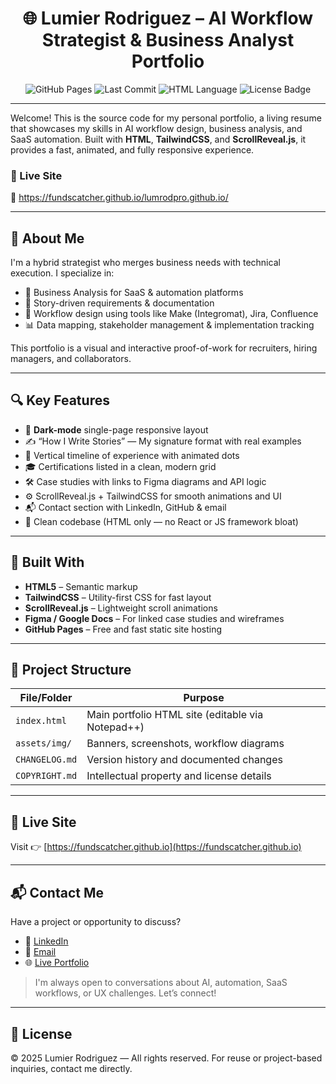 
<h1 align="center">🌐 Lumier Rodriguez – AI Workflow Strategist & Business Analyst Portfolio</h1>

<p align="center">
  <img alt="GitHub Pages" src="https://img.shields.io/github/deployments/FundsCatcher/lumrodpro.github.io/github-pages?label=GitHub%20Pages&color=2b9348">
  <img alt="Last Commit" src="https://img.shields.io/github/last-commit/FundsCatcher/lumrodpro.github.io?color=blueviolet&logo=github">
  <img alt="HTML Language" src="https://img.shields.io/badge/HTML-100%25-orange?logo=html5&logoColor=white">
  <img alt="License Badge" src="https://img.shields.io/badge/License-Proprietary-red?logo=open%20source%20initiative">
</p>

---

Welcome! This is the source code for my personal portfolio, a living resume that showcases my skills in AI workflow design, business analysis, and SaaS automation. Built with **HTML**, **TailwindCSS**, and **ScrollReveal.js**, it provides a fast, animated, and fully responsive experience.

### 🚀 Live Site  
🔗 https://fundscatcher.github.io/lumrodpro.github.io/

---

## 👤 About Me

I'm a hybrid strategist who merges business needs with technical execution. I specialize in:
- 🧠 Business Analysis for SaaS & automation platforms  
- 🧩 Story-driven requirements & documentation  
- 🤖 Workflow design using tools like Make (Integromat), Jira, Confluence  
- 📊 Data mapping, stakeholder management & implementation tracking

This portfolio is a visual and interactive proof-of-work for recruiters, hiring managers, and collaborators.

---

## 🔍 Key Features

- 🌙 **Dark-mode** single-page responsive layout  
- ✍️ “How I Write Stories” — My signature format with real examples  
- 📌 Vertical timeline of experience with animated dots  
- 🎓 Certifications listed in a clean, modern grid  
- 🛠️ Case studies with links to Figma diagrams and API logic  
- ⚙️ ScrollReveal.js + TailwindCSS for smooth animations and UI  
- 📬 Contact section with LinkedIn, GitHub & email  
- 📄 Clean codebase (HTML only — no React or JS framework bloat)

---

## 🧰 Built With

- **HTML5** – Semantic markup  
- **TailwindCSS** – Utility-first CSS for fast layout  
- **ScrollReveal.js** – Lightweight scroll animations  
- **Figma / Google Docs** – For linked case studies and wireframes  
- **GitHub Pages** – Free and fast static site hosting

---

## 📁 Project Structure

| File/Folder        | Purpose |
|--------------------|---------|
| `index.html`       | Main portfolio HTML site (editable via Notepad++) |
| `assets/img/`      | Banners, screenshots, workflow diagrams |
| `CHANGELOG.md`     | Version history and documented changes |
| `COPYRIGHT.md`     | Intellectual property and license details |

---

## 🚀 Live Site

Visit 👉 [https://fundscatcher.github.io](https://fundscatcher.github.io)

---

## 📬 Contact Me

Have a project or opportunity to discuss?

- 💼 [LinkedIn](https://linkedin.com/in/lumrodri)
- 📨 [Email](mailto:rodriguez.lumier@gmail.com)
- 🌐 [Live Portfolio](https://fundscatcher.github.io/lumrodpro.github.io/)

> I'm always open to conversations about AI, automation, SaaS workflows, or UX challenges. Let’s connect!

---

## 🧾 License

© 2025 Lumier Rodriguez — All rights reserved. 
For reuse or project-based inquiries, contact me directly.

